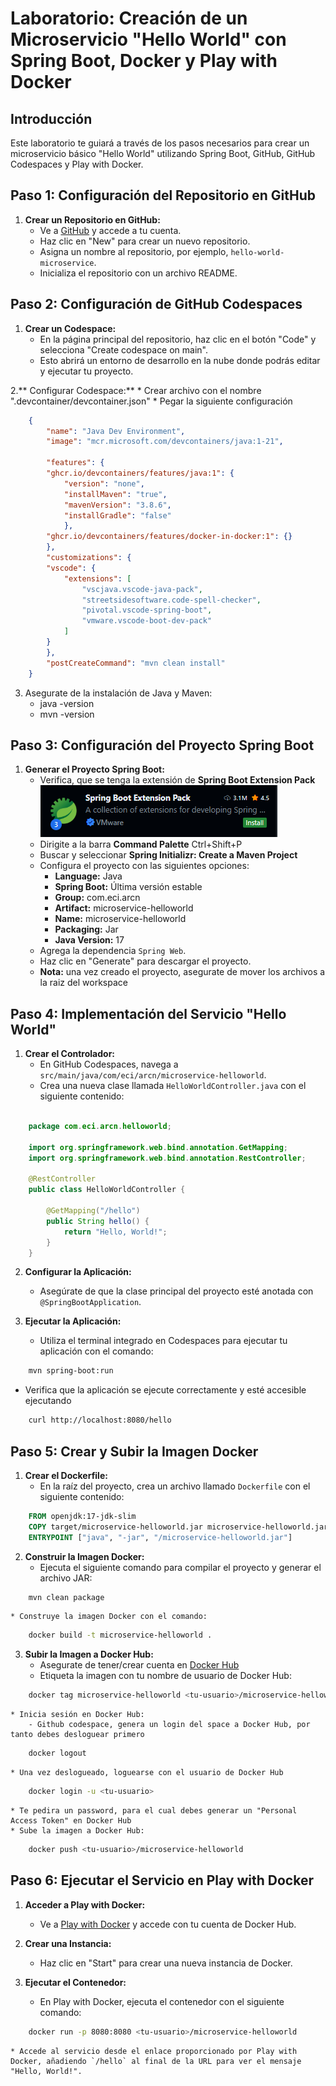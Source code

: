 # Laboratorio: Creación de un Microservicio "Hello World" con Spring Boot, Docker y Play with Docker

## Introducción

Este laboratorio te guiará a través de los pasos necesarios para crear un microservicio básico "Hello World" utilizando Spring Boot, GitHub, GitHub Codespaces y Play with Docker.

## Paso 1: Configuración del Repositorio en GitHub

1. **Crear un Repositorio en GitHub:**
    * Ve a [GitHub](https://github.com) y accede a tu cuenta.
    * Haz clic en "New" para crear un nuevo repositorio.
    * Asigna un nombre al repositorio, por ejemplo, `hello-world-microservice`.
    * Inicializa el repositorio con un archivo README.

## Paso 2: Configuración de GitHub Codespaces

1. **Crear un Codespace:**
    * En la página principal del repositorio, haz clic en el botón "Code" y selecciona "Create codespace on main".
    * Esto abrirá un entorno de desarrollo en la nube donde podrás editar y ejecutar tu proyecto.

2.** Configurar Codespace:**
    * Crear archivo con el nombre ".devcontainer/devcontainer.json"
    * Pegar la siguiente configuración

```json
    {
        "name": "Java Dev Environment",
        "image": "mcr.microsoft.com/devcontainers/java:1-21",

        "features": {
        "ghcr.io/devcontainers/features/java:1": {
            "version": "none",
            "installMaven": "true",
            "mavenVersion": "3.8.6",
            "installGradle": "false"
            },
        "ghcr.io/devcontainers/features/docker-in-docker:1": {}
        },
        "customizations": {
        "vscode": {
            "extensions": [
                "vscjava.vscode-java-pack",
                "streetsidesoftware.code-spell-checker",
                "pivotal.vscode-spring-boot",
                "vmware.vscode-boot-dev-pack"
            ]
        }
        },
        "postCreateCommand": "mvn clean install"
    }
```

3. Asegurate de la instalación de Java y Maven:
    * java -version
    * mvn -version

## Paso 3: Configuración del Proyecto Spring Boot

1. **Generar el Proyecto Spring Boot:**
    * Verifica, que se tenga la extensión de **Spring Boot Extension Pack**
    ![alt text](/images/spring-boot-extension-pack.png)
    * Dirigite a la barra **Command Palette** Ctrl+Shift+P
    * Buscar y seleccionar **Spring Initializr: Create a Maven Project**  
    * Configura el proyecto con las siguientes opciones:
        - **Language:** Java
        - **Spring Boot:** Última versión estable
        - **Group:** com.eci.arcn
        - **Artifact:** microservice-helloworld
        - **Name:** microservice-helloworld
        - **Packaging:** Jar
        - **Java Version:** 17
    * Agrega la dependencia `Spring Web`.
    * Haz clic en "Generate" para descargar el proyecto.
    * **Nota:** una vez creado el proyecto, asegurate de mover los archivos a la raiz del workspace

## Paso 4: Implementación del Servicio "Hello World"

1. **Crear el Controlador:**
    * En GitHub Codespaces, navega a `src/main/java/com/eci/arcn/microservice-helloworld`.
    * Crea una nueva clase llamada `HelloWorldController.java` con el siguiente contenido:

```java

    package com.eci.arcn.helloworld;

    import org.springframework.web.bind.annotation.GetMapping;
    import org.springframework.web.bind.annotation.RestController;

    @RestController
    public class HelloWorldController {

        @GetMapping("/hello")
        public String hello() {
            return "Hello, World!";
        }
    }
```

2. **Configurar la Aplicación:**
    * Asegúrate de que la clase principal del proyecto esté anotada con `@SpringBootApplication`.

3. **Ejecutar la Aplicación:**
    * Utiliza el terminal integrado en Codespaces para ejecutar tu aplicación con el comando:
    
```bash
    mvn spring-boot:run
```

* Verifica que la aplicación se ejecute correctamente y esté accesible ejecutando
    
```bash
    curl http://localhost:8080/hello
```

## Paso 5: Crear y Subir la Imagen Docker

1. **Crear el Dockerfile:**
    * En la raíz del proyecto, crea un archivo llamado `Dockerfile` con el siguiente contenido:

```dockerfile
    FROM openjdk:17-jdk-slim
    COPY target/microservice-helloworld.jar microservice-helloworld.jar
    ENTRYPOINT ["java", "-jar", "/microservice-helloworld.jar"]
```

2. **Construir la Imagen Docker:**
    * Ejecuta el siguiente comando para compilar el proyecto y generar el archivo JAR:
    
```bash
    mvn clean package
```

    * Construye la imagen Docker con el comando:
    
```bash
    docker build -t microservice-helloworld .
```

3. **Subir la Imagen a Docker Hub:**
    * Asegurate de tener/crear cuenta en [Docker Hub](https://hub.docker.com/)
    * Etiqueta la imagen con tu nombre de usuario de Docker Hub:
    
```bash
    docker tag microservice-helloworld <tu-usuario>/microservice-helloworld
```

    * Inicia sesión en Docker Hub:
        - Github codespace, genera un login del space a Docker Hub, por tanto debes desloguear primero
        
```bash
    docker logout
```

    * Una vez deslogueado, loguearse con el usuario de Docker Hub
        
```bash
    docker login -u <tu-usuario>
```

    * Te pedira un password, para el cual debes generar un "Personal Access Token" en Docker Hub
    * Sube la imagen a Docker Hub:
     
```bash
    docker push <tu-usuario>/microservice-helloworld
```

## Paso 6: Ejecutar el Servicio en Play with Docker

1. **Acceder a Play with Docker:**
    * Ve a [Play with Docker](https://labs.play-with-docker.com/) y accede con tu cuenta de Docker Hub.

2. **Crear una Instancia:**
    * Haz clic en "Start" para crear una nueva instancia de Docker.

3. **Ejecutar el Contenedor:**
    * En Play with Docker, ejecuta el contenedor con el siguiente comando:
    
```bash
    docker run -p 8080:8080 <tu-usuario>/microservice-helloworld
```

    * Accede al servicio desde el enlace proporcionado por Play with Docker, añadiendo `/hello` al final de la URL para ver el mensaje "Hello, World!".